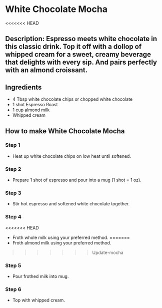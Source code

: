 # White Chocolate Mocha​

<<<<<<< HEAD
## Description: Espresso meets white chocolate in this classic drink. Top it off with a dollop of whipped cream for a sweet, creamy beverage that delights with every sip. And pairs perfectly with an almond croissant.

## Ingredients

- 4 Tbsp white chocolate chips or chopped white chocolate
- 1 shot Espresso Roast
- 1 cup almond milk
- Whipped cream

## How to make White Chocolate Mocha​

### Step 1

- Heat up white chocolate chips on low heat until softened.

### Step 2

- Prepare 1 shot of espresso and pour into a mug (1 shot = 1 oz).

### Step 3

- Stir hot espresso and softened white chocolate together.

### Step 4

<<<<<<< HEAD
- Froth whole milk using your preferred method.
=======
- Froth almond milk using your preferred method.
>>>>>>> Update-mocha

### Step 5

- Pour frothed milk into mug.

### Step 6

- Top with whipped cream.
